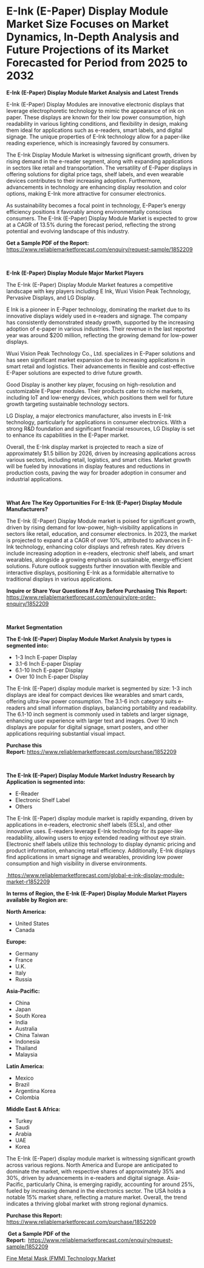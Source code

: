<p><h1>E-Ink (E-Paper) Display Module Market Size Focuses on Market Dynamics, In-Depth Analysis and Future Projections of its Market Forecasted for Period from 2025 to 2032</h1></p><p><strong>E-Ink (E-Paper) Display Module Market Analysis and Latest Trends</strong></p>
<p><p>E-Ink (E-Paper) Display Modules are innovative electronic displays that leverage electrophoretic technology to mimic the appearance of ink on paper. These displays are known for their low power consumption, high readability in various lighting conditions, and flexibility in design, making them ideal for applications such as e-readers, smart labels, and digital signage. The unique properties of E-Ink technology allow for a paper-like reading experience, which is increasingly favored by consumers.</p><p>The E-Ink Display Module Market is witnessing significant growth, driven by rising demand in the e-reader segment, along with expanding applications in sectors like retail and transportation. The versatility of E-Paper displays in offering solutions for digital price tags, shelf labels, and even wearable devices contributes to their increasing adoption. Furthermore, advancements in technology are enhancing display resolution and color options, making E-Ink more attractive for consumer electronics.</p><p>As sustainability becomes a focal point in technology, E-Paper’s energy efficiency positions it favorably among environmentally conscious consumers. The E-Ink (E-Paper) Display Module Market is expected to grow at a CAGR of 13.5% during the forecast period, reflecting the strong potential and evolving landscape of this industry.</p></p>
<p><strong>Get a Sample PDF of the Report:&nbsp;</strong> <a href="https://www.reliablemarketforecast.com/enquiry/request-sample/1852209?utm_campaign=2145&utm_medium=2&utm_source=Github&utm_content=ia&utm_term=13022025&utm_id=e-ink-e-paper-display-module">https://www.reliablemarketforecast.com/enquiry/request-sample/1852209</a></p>
<p>&nbsp;</p>
<p><strong>E-Ink (E-Paper) Display Module Major Market Players</strong></p>
<p><p>The E-Ink (E-Paper) Display Module Market features a competitive landscape with key players including E Ink, Wuxi Vision Peak Technology, Pervasive Displays, and LG Display. </p><p>E Ink is a pioneer in E-Paper technology, dominating the market due to its innovative displays widely used in e-readers and signage. The company has consistently demonstrated steady growth, supported by the increasing adoption of e-paper in various industries. Their revenue in the last reported year was around $200 million, reflecting the growing demand for low-power displays.</p><p>Wuxi Vision Peak Technology Co., Ltd. specializes in E-Paper solutions and has seen significant market expansion due to increasing applications in smart retail and logistics. Their advancements in flexible and cost-effective E-Paper solutions are expected to drive future growth.</p><p>Good Display is another key player, focusing on high-resolution and customizable E-Paper modules. Their products cater to niche markets, including IoT and low-energy devices, which positions them well for future growth targeting sustainable technology sectors.</p><p>LG Display, a major electronics manufacturer, also invests in E-Ink technology, particularly for applications in consumer electronics. With a strong R&D foundation and significant financial resources, LG Display is set to enhance its capabilities in the E-Paper market.</p><p>Overall, the E-Ink display market is projected to reach a size of approximately $1.5 billion by 2026, driven by increasing applications across various sectors, including retail, logistics, and smart cities. Market growth will be fueled by innovations in display features and reductions in production costs, paving the way for broader adoption in consumer and industrial applications.</p></p>
<p>&nbsp;</p>
<p><strong>What Are The Key Opportunities For E-Ink (E-Paper) Display Module Manufacturers?</strong></p>
<p><p>The E-Ink (E-Paper) Display Module market is poised for significant growth, driven by rising demand for low-power, high-visibility applications in sectors like retail, education, and consumer electronics. In 2023, the market is projected to expand at a CAGR of over 10%, attributed to advances in E-Ink technology, enhancing color displays and refresh rates. Key drivers include increasing adoption in e-readers, electronic shelf labels, and smart wearables, alongside a growing emphasis on sustainable, energy-efficient solutions. Future outlook suggests further innovation with flexible and interactive displays, positioning E-Ink as a formidable alternative to traditional displays in various applications.</p></p>
<p><strong>Inquire or Share Your Questions If Any Before Purchasing This Report:</strong> <a href="https://www.reliablemarketforecast.com/enquiry/pre-order-enquiry/1852209?utm_campaign=2145&utm_medium=2&utm_source=Github&utm_content=ia&utm_term=13022025&utm_id=e-ink-e-paper-display-module">https://www.reliablemarketforecast.com/enquiry/pre-order-enquiry/1852209</a></p>
<p>&nbsp;</p>
<p><strong>Market Segmentation</strong></p>
<p><strong>The E-Ink (E-Paper) Display Module Market Analysis by types is segmented into:</strong></p>
<p><ul><li>1-3 Inch E-paper Display</li><li>3.1-6 Inch E-paper Display</li><li>6.1-10 Inch E-paper Display</li><li>Over 10 Inch E-paper Display</li></ul></p>
<p><p>The E-Ink (E-Paper) display module market is segmented by size: 1-3 inch displays are ideal for compact devices like wearables and smart cards, offering ultra-low power consumption. The 3.1-6 inch category suits e-readers and small information displays, balancing portability and readability. The 6.1-10 inch segment is commonly used in tablets and larger signage, enhancing user experience with larger text and images. Over 10 inch displays are popular for digital signage, smart posters, and other applications requiring substantial visual impact.</p></p>
<p><strong>Purchase this Report:&nbsp;</strong><a href="https://www.reliablemarketforecast.com/purchase/1852209?utm_campaign=2145&utm_medium=2&utm_source=Github&utm_content=ia&utm_term=13022025&utm_id=e-ink-e-paper-display-module">https://www.reliablemarketforecast.com/purchase/1852209</a></p>
<p>&nbsp;</p>
<p><strong>The E-Ink (E-Paper) Display Module Market Industry Research by Application is segmented into:</strong></p>
<p><ul><li>E-Reader</li><li>Electronic Shelf Label</li><li>Others</li></ul></p>
<p><p>The E-Ink (E-Paper) display module market is rapidly expanding, driven by applications in e-readers, electronic shelf labels (ESLs), and other innovative uses. E-readers leverage E-Ink technology for its paper-like readability, allowing users to enjoy extended reading without eye strain. Electronic shelf labels utilize this technology to display dynamic pricing and product information, enhancing retail efficiency. Additionally, E-Ink displays find applications in smart signage and wearables, providing low power consumption and high visibility in diverse environments.</p></p>
<p><a href="https://www.reliablemarketforecast.com/global-e-ink-display-module-market-r1852209?utm_campaign=2145&utm_medium=2&utm_source=Github&utm_content=ia&utm_term=13022025&utm_id=e-ink-e-paper-display-module">&nbsp;https://www.reliablemarketforecast.com/global-e-ink-display-module-market-r1852209</a></p>
<p><strong>In terms of Region, the E-Ink (E-Paper) Display Module Market Players available by Region are:</strong></p>
<p>
    <p> <strong> North America: </strong>
        <ul>
            <li>United States</li>
            <li>Canada</li>
        </ul>
        </p> 
    <p> <strong> Europe: </strong>
        <ul>
            <li>Germany</li>
            <li>France</li>
            <li>U.K.</li>
            <li>Italy</li>
            <li>Russia</li>
        </ul>
        </p> 
    <p> <strong> Asia-Pacific: </strong>
        <ul>
            <li>China</li>
            <li>Japan</li>
            <li>South Korea</li>
            <li>India</li>
            <li>Australia</li>
            <li>China Taiwan</li>
            <li>Indonesia</li>
            <li>Thailand</li>
            <li>Malaysia</li>
        </ul>
        </p> 
    <p> <strong> Latin America: </strong>
        <ul>
            <li>Mexico</li>
            <li>Brazil</li>
            <li>Argentina Korea</li>
            <li>Colombia</li>
        </ul>
        </p> 
    <p> <strong> Middle East & Africa: </strong>
        <ul>
            <li>Turkey</li>
            <li>Saudi</li>
            <li>Arabia</li>
            <li>UAE</li>
            <li>Korea</li>
        </ul>
    </p>
    </p>
<p><p>The E-Ink (E-Paper) display module market is witnessing significant growth across various regions. North America and Europe are anticipated to dominate the market, with respective shares of approximately 35% and 30%, driven by advancements in e-readers and digital signage. Asia-Pacific, particularly China, is emerging rapidly, accounting for around 25%, fueled by increasing demand in the electronics sector. The USA holds a notable 15% market share, reflecting a mature market. Overall, the trend indicates a thriving global market with strong regional dynamics.</p></p>
<p><strong>Purchase this Report: </strong><a href="https://www.reliablemarketforecast.com/purchase/1852209?utm_campaign=2145&utm_medium=2&utm_source=Github&utm_content=ia&utm_term=13022025&utm_id=e-ink-e-paper-display-module">https://www.reliablemarketforecast.com/purchase/1852209</a></p>
<p>&nbsp;<strong>Get a Sample PDF of the Report:&nbsp;&nbsp;</strong><a href="https://www.reliablemarketforecast.com/enquiry/request-sample/1852209?utm_campaign=2145&utm_medium=2&utm_source=Github&utm_content=ia&utm_term=13022025&utm_id=e-ink-e-paper-display-module">https://www.reliablemarketforecast.com/enquiry/request-sample/1852209</a></p>
<p><strong></strong></p>
<p><p><a href="https://github.com/NargisHussain432/Market-Research-Report-List-1/blob/main/fine-metal-mask-fmm-technology-market.md?utm_campaign=2145&utm_medium=2&utm_source=Github&utm_content=ia&utm_term=13022025&utm_id=e-ink-e-paper-display-module">Fine Metal Mask (FMM) Technology Market</a></p></p>